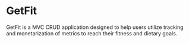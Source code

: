 # GetFit
GetFit is a MVC CRUD application designed to help users utilize tracking and monetarization of metrics to reach their fitness and dietary goals.
